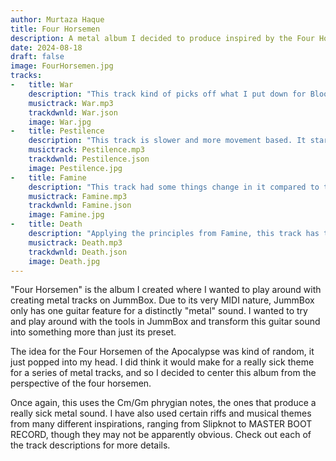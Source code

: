 ```yaml
---
author: Murtaza Haque
title: Four Horsemen
description: A metal album I decided to produce inspired by the Four Horsemen of the Apocalypse.
date: 2024-08-18
draft: false
image: FourHorsemen.jpg
tracks:
-   title: War
    description: "This track kind of picks off what I put down for Bloodlust, another track I've made that you can check out on this site. I wanted to go full-blown metal for this, but the distortion probably got the best of the track. It took over 7 iterations to get it to a point where it sounded alright, but considering how the newer tracks like Famine turned out, I might revisit it once more to boost the volume and rid the distortion. I happened to have also used a small Cm phyrgian riff from the start of \"Pyschosocial\" by Slipknot. This is also where I began to play around with panning effects, and the outcome was great!" 
    musictrack: War.mp3
    trackdwnld: War.json
    image: War.jpg
-   title: Pestilence
    description: "This track is slower and more movement based. It starts of slow, representing the spread and behavior of disease. Then it slowly slides into a metal structure and a solid groove towards the middle. Not one of the most exciting tracks per say, but I still think it turned out quite nice. I happened to use some progressive or \"djent\" sounding parts of the track from a song callled \"Through Purgatory\" by a very niche band called \"City of Dis.\" I also must add, the ending certainly turned out very nice, and I might do something like that again!"
    musictrack: Pestilence.mp3
    trackdwnld: Pestilence.json
    image: Pestilence.jpg
-   title: Famine
    description: "This track had some things change in it compared to the previous ones. I utilized pan effects and layering of different instruments to create a louder, richer guitar sound without any of the distortion that comes with the lower octaves. Then, I simply took advantage of the pan effects to create really cool effects and fun musical melodies within the track, especially the section where the \"peak\" of the piece is achieved (measure 29 to be exact). The breakdown also has a fun little section before entering into shred. Overall, the piece is just a whole lot of fun and I really enjoyed trying to perfect this style. I got one of the sections from a track by MASTER BOOT RECORD called \"DBLSPACE.EXE.\" I just shifted that section in a different key signature and made it match the tempo of the track, which is a bit faster."
    musictrack: Famine.mp3
    trackdwnld: Famine.json
    image: Famine.jpg
-   title: Death
    description: "Applying the principles from Famine, this track has the same effects, except this time the backing drone sound that Famine had is replaced by the sound of a church bell, or as the preset lists, a \"tubular bell.\" This portrays that sound of \"Death.\" I even decided that this piece should feature some sort of calm middle section, which I thought to be quite fitting for this piece. Some inspiration for this piece comes from \"Questions\" by British thrash metal band Xentrix, as I got the idea of using the ending section from that song."
    musictrack: Death.mp3
    trackdwnld: Death.json
    image: Death.jpg
---
```


"Four Horsemen" is the album I created where I wanted to play around with creating metal tracks on JummBox. Due to its very MIDI nature, JummBox only has one guitar feature for a distinctly "metal" sound. I wanted to try and play around with the tools in JummBox and transform this guitar sound into something more than just its preset. 

The idea for the Four Horsemen of the Apocalypse was kind of random, it just popped into my head. I did think it would make for a really sick theme for a series of metal tracks, and so I decided to center this album from the perspective of the four horsemen. 

Once again, this uses the Cm/Gm phrygian notes, the ones that produce a really sick metal sound. I have also used certain riffs and musical themes from many different inspirations, ranging from Slipknot to MASTER BOOT RECORD, though they may not be apparently obvious. Check out each of the track descriptions for more details.